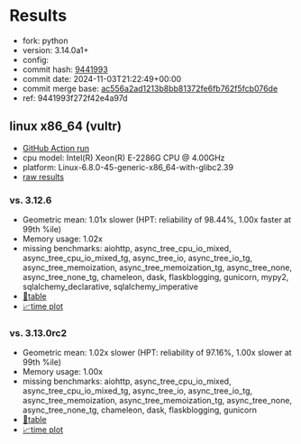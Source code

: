 # Results

- fork: python
- version: 3.14.0a1+
- config: 
- commit hash: [9441993](https://github.com/python/cpython/commit/9441993)
- commit date: 2024-11-03T21:22:49+00:00
- commit merge base: [ac556a2ad1213b8bb81372fe6fb762f5fcb076de](https://github.com/python/cpython/commit/ac556a2ad1213b8bb81372fe6fb762f5fcb076de)
- ref: 9441993f272f42e4a97d

## linux x86_64 (vultr)

- [GitHub Action run](https://github.com/facebookexperimental/free-threading-benchmarking/actions/runs/11655970905)
- cpu model: Intel(R) Xeon(R) E-2286G CPU @ 4.00GHz
- platform: Linux-6.8.0-45-generic-x86_64-with-glibc2.39
- [raw results](bm-20241103-vultr-x86_64-python-9441993f272f42e4a97d-3.14.0a1%2B-9441993.json)

### vs. 3.12.6

- Geometric mean: 1.01x slower (HPT: reliability of 98.44%, 1.00x faster at 99th %ile)
- Memory usage: 1.02x
- missing benchmarks: aiohttp, async_tree_cpu_io_mixed, async_tree_cpu_io_mixed_tg, async_tree_io, async_tree_io_tg, async_tree_memoization, async_tree_memoization_tg, async_tree_none, async_tree_none_tg, chameleon, dask, flaskblogging, gunicorn, mypy2, sqlalchemy_declarative, sqlalchemy_imperative
- [📄table](bm-20241103-vultr-x86_64-python-9441993f272f42e4a97d-3.14.0a1%2B-9441993-vs-3.12.6.md)
- [📈time plot](bm-20241103-vultr-x86_64-python-9441993f272f42e4a97d-3.14.0a1%2B-9441993-vs-3.12.6.svg)

### vs. 3.13.0rc2

- Geometric mean: 1.02x slower (HPT: reliability of 97.16%, 1.00x slower at 99th %ile)
- Memory usage: 1.00x
- missing benchmarks: aiohttp, async_tree_cpu_io_mixed, async_tree_cpu_io_mixed_tg, async_tree_io, async_tree_io_tg, async_tree_memoization, async_tree_memoization_tg, async_tree_none, async_tree_none_tg, chameleon, dask, flaskblogging, gunicorn
- [📄table](bm-20241103-vultr-x86_64-python-9441993f272f42e4a97d-3.14.0a1%2B-9441993-vs-3.13.0rc2.md)
- [📈time plot](bm-20241103-vultr-x86_64-python-9441993f272f42e4a97d-3.14.0a1%2B-9441993-vs-3.13.0rc2.svg)

